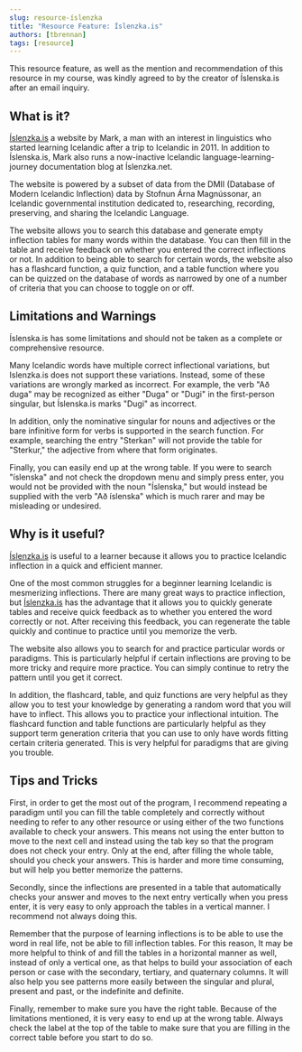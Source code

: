 ```yaml
---
slug: resource-íslenzka
title: "Resource Feature: Íslenzka.is"
authors: [tbrennan]
tags: [resource]
---
```


This resource feature, as well as the mention and recommendation of this resource in my course, was kindly agreed to by the creator of Íslenska.is after an email inquiry.

## What is it?

[Íslenzka.is](https://islenzka.is/) a website by Mark, a man with an interest in linguistics who started learning Icelandic after a trip to Icelandic in 2011. In addition to Íslenska.is, Mark also runs a now-inactive Icelandic language-learning-journey documentation blog at Íslenzka.net.

<!-- truncate -->

The website is powered by a subset of data from the DMII (Database of Modern Icelandic Inflection) data by Stofnun Árna Magnússonar, an Icelandic governmental institution dedicated to, researching, recording, preserving, and sharing the Icelandic Language.

The website allows you to search this database and generate empty inflection tables for many words within the database. You can then fill in the table and receive feedback on whether you entered the correct inflections or not. In addition to being able to search for certain words, the website also has a flashcard function, a quiz function, and a table function where you can be quizzed on the database of words as narrowed by one of a number of criteria that you can choose to toggle on or off.

## Limitations and Warnings

Íslenska.is has some limitations and should not be taken as a complete or comprehensive resource.

Many Icelandic words have multiple correct inflectional variations, but Islenzka.is does not support these variations. Instead, some of these variations are wrongly marked as incorrect. For example, the verb "Að duga" may be recognized as either "Duga" or "Dugi" in the first-person singular, but Íslenska.is marks "Dugi" as incorrect.

In addition, only the nominative singular for nouns and adjectives or the bare infinitive form for verbs is supported in the search function. For example, searching the entry "Sterkan" will not provide the table for "Sterkur," the adjective from where that form originates.

Finally, you can easily end up at the wrong table. If you were to search "íslenska" and not check the dropdown menu and simply press enter, you would not be provided with the noun "Íslenska," but would instead be supplied with the verb "Að íslenska" which is much rarer and may be misleading or undesired.

## Why is it useful?

[Íslenzka.is](https://islenzka.is/) is useful to a learner because it allows you to practice Icelandic inflection in a quick and efficient manner.

One of the most common struggles for a beginner learning Icelandic is mesmerizing inflections. There are many great ways to practice inflection, but [Íslenzka.is](https://islenzka.is/) has the advantage that it allows you to quickly generate tables and receive quick feedback as to whether you entered the word correctly or not. After receiving this feedback, you can regenerate the table quickly and continue to practice until you memorize the verb.

The website also allows you to search for and practice particular words or paradigms. This is particularly helpful if certain inflections are proving to be more tricky and require more practice. You can simply continue to retry the pattern until you get it correct.

In addition, the flashcard, table, and quiz functions are very helpful as they allow you to test your knowledge by generating a random word that you will have to inflect. This allows you to practice your inflectional intuition. The flashcard function and table functions are particularly helpful as they support term generation criteria that you can use to only have words fitting certain criteria generated. This is very helpful for paradigms that are giving you trouble.

## Tips and Tricks

First, in order to get the most out of the program, I recommend repeating a paradigm until you can fill the table completely and correctly without needing to refer to any other resource or using either of the two functions available to check your answers. This means not using the enter button to move to the next cell and instead using the tab key so that the program does not check your entry. Only at the end, after filling the whole table, should you check your answers. This is harder and more time consuming, but will help you better memorize the patterns.

Secondly, since the inflections are presented in a table that automatically checks your answer and moves to the next entry vertically when you press enter, it is very easy to only approach the tables in a vertical manner. I recommend not always doing this.

Remember that the purpose of learning inflections is to be able to use the word in real life, not be able to fill inflection tables. For this reason, It may be more helpful to think of and fill the tables in a horizontal manner as well, instead of only a vertical one, as that helps to build your association of each person or case with the secondary, tertiary, and quaternary columns. It will also help you see patterns more easily between the singular and plural, present and past, or the indefinite and definite.

Finally, remember to make sure you have the right table. Because of the limitations mentioned, it is very easy to end up at the wrong table. Always check the label at the top of the table to make sure that you are filling in the correct table before you start to do so.
